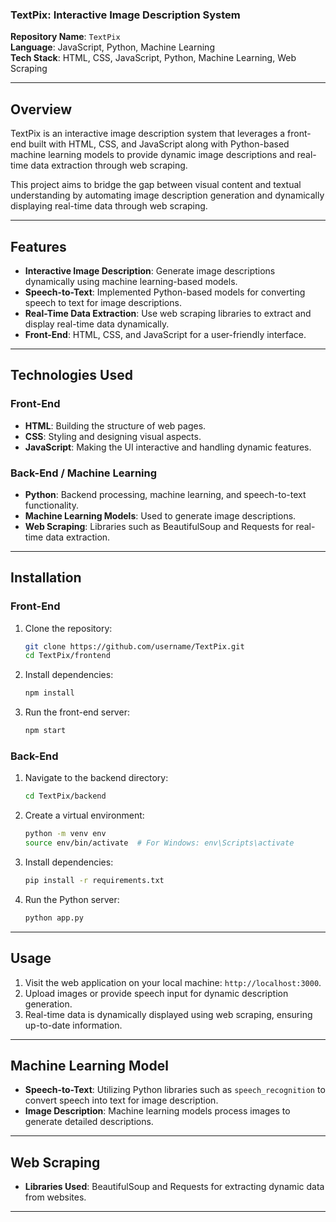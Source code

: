 

### TextPix: Interactive Image Description System

**Repository Name**: `TextPix`  
**Language**: JavaScript, Python, Machine Learning  
**Tech Stack**: HTML, CSS, JavaScript, Python, Machine Learning, Web Scraping

---

## Overview

TextPix is an interactive image description system that leverages a front-end built with HTML, CSS, and JavaScript along with Python-based machine learning models to provide dynamic image descriptions and real-time data extraction through web scraping.

This project aims to bridge the gap between visual content and textual understanding by automating image description generation and dynamically displaying real-time data through web scraping.

---

## Features

- **Interactive Image Description**: Generate image descriptions dynamically using machine learning-based models.
- **Speech-to-Text**: Implemented Python-based models for converting speech to text for image descriptions.
- **Real-Time Data Extraction**: Use web scraping libraries to extract and display real-time data dynamically.
- **Front-End**: HTML, CSS, and JavaScript for a user-friendly interface.

---

## Technologies Used

### Front-End

- **HTML**: Building the structure of web pages.
- **CSS**: Styling and designing visual aspects.
- **JavaScript**: Making the UI interactive and handling dynamic features.

### Back-End / Machine Learning

- **Python**: Backend processing, machine learning, and speech-to-text functionality.
- **Machine Learning Models**: Used to generate image descriptions.
- **Web Scraping**: Libraries such as BeautifulSoup and Requests for real-time data extraction.

---

## Installation

### Front-End

1. Clone the repository:
   ```bash
   git clone https://github.com/username/TextPix.git
   cd TextPix/frontend
   ```
   
2. Install dependencies:
   ```bash
   npm install
   ```

3. Run the front-end server:
   ```bash
   npm start
   ```

### Back-End

1. Navigate to the backend directory:
   ```bash
   cd TextPix/backend
   ```

2. Create a virtual environment:
   ```bash
   python -m venv env
   source env/bin/activate  # For Windows: env\Scripts\activate

3. Install dependencies:
   ```bash
   pip install -r requirements.txt
   ```

4. Run the Python server:
   ```bash
   python app.py
   ```

---

## Usage

1. Visit the web application on your local machine: `http://localhost:3000`.
2. Upload images or provide speech input for dynamic description generation.
3. Real-time data is dynamically displayed using web scraping, ensuring up-to-date information.

---

## Machine Learning Model

- **Speech-to-Text**: Utilizing Python libraries such as `speech_recognition` to convert speech into text for image description.
- **Image Description**: Machine learning models process images to generate detailed descriptions.

---

## Web Scraping

- **Libraries Used**: BeautifulSoup and Requests for extracting dynamic data from websites.

---

